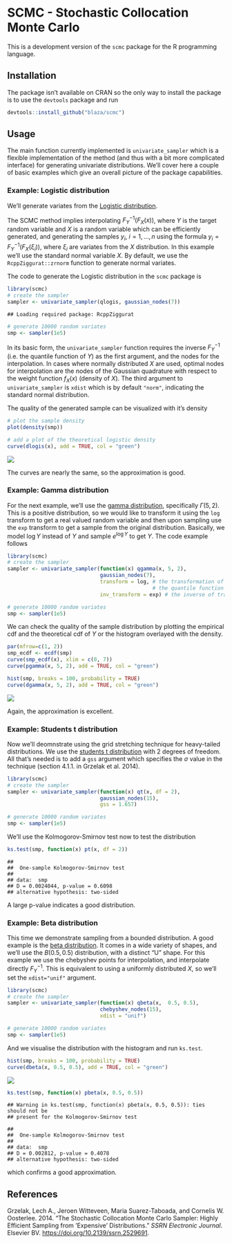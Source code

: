 SCMC - Stochastic Collocation Monte Carlo
================

This is a development version of the `scmc` package for the R
programming language.

## Installation

The package isn’t available on CRAN so the only way to install the
package is to use the `devtools` package and run

``` r
devtools::install_github("blaza/scmc")
```

## Usage

The main function currently implemented is `univariate_sampler` which is
a flexible implementation of the method (and thus with a bit more
complicated interface) for generating univariate distributions. We’ll
cover here a couple of basic examples which give an overall picture of
the package capabilities.

### Example: Logistic distribution

We’ll generate variates from the [Logistic
distribution](https://en.wikipedia.org/wiki/Logistic_distribution).

The SCMC method implies interpolating $F_Y^{-1}(F_X(x))$, where $Y$
is the target random variable and $X$ is a random variable which can
be efficiently generated, and generating the samples
$y_i,\ i=1,\dots,n$ using the formula $y_i = F_Y^{-1}(F_X(\xi_i))$,
where $\xi_i$ are variates from the $X$ distribution. In this
example we’ll use the standard normal variable $X$. By default, we use
the `RcppZiggurat::zrnorm` function to generate normal variates.

The code to generate the Logistic distribution in the `scmc` package is

``` r
library(scmc)
# create the sampler
sampler <- univariate_sampler(qlogis, gaussian_nodes(7))
```

    ## Loading required package: RcppZiggurat

``` r
# generate 10000 random variates
smp <- sampler(1e5)
```

In its basic form, the `univariate_sampler` function requires the
inverse $F_Y^{-1}$ (i.e. the quantile function of $Y$) as the first
argument, and the nodes for the interpolation. In cases where normally
distributed $X$ are used, optimal nodes for interpolation are the
nodes of the Gaussian quadrature with respect to the weight function
$f_X(x)$ (density of $X$). The third argument to
`univariate_sampler` is `xdist` which is by default `"norm"`, indicating
the standard normal distribution.

The quality of the generated sample can be visualized with it’s density

``` r
# plot the sample density
plot(density(smp))

# add a plot of the theoretical logistic density
curve(dlogis(x), add = TRUE, col = "green")
```

![](README.tex_files/figure-gfm/unnamed-chunk-3-1.png)<!-- -->

The curves are nearly the same, so the approximation is good.

### Example: Gamma distribution

For the next example, we’ll use the [gamma
distribution](https://en.wikipedia.org/wiki/Gamma_distribution),
specifically $\Gamma(5,2)$. This is a positive distribution, so we
would like to transform it using the `log` transform to get a real
valued random variable and then upon sampling use the `exp` transform to
get a sample from the original distribution. Basically, we model
$\log Y$ instead of $Y$ and sample $e^{\log Y}$ to get $Y$. The
code example follows

``` r
library(scmc)
# create the sampler
sampler <- univariate_sampler(function(x) qgamma(x, 5, 2),
                              gaussian_nodes(7),
                              transform = log, # the transformation of
                                               # the quantile function
                              inv_transform = exp) # the inverse of transform

# generate 10000 random variates
smp <- sampler(1e5)
```

We can check the quality of the sample distribution by plotting the
empirical cdf and the theoretical cdf of $Y$ or the histogram
overlayed with the density.

``` r
par(mfrow=c(1, 2))
smp_ecdf <- ecdf(smp)
curve(smp_ecdf(x), xlim = c(0, 7))
curve(pgamma(x, 5, 2), add = TRUE, col = "green")

hist(smp, breaks = 100, probability = TRUE)
curve(dgamma(x, 5, 2), add = TRUE, col = "green")
```

![](README.tex_files/figure-gfm/unnamed-chunk-5-1.png)<!-- -->

Again, the approximation is excellent.

### Example: Students t distribution

Now we’ll deomnstrate using the grid stretching technique for
heavy-tailed distributions. We use the [students t
distribution](https://en.wikipedia.org/wiki/Student%27s_t-distribution)
with 2 degrees of freedom. All that’s needed is to add a `gss` argument
which specifies the $\sigma$ value in the technique (section 4.1.1. in
Grzelak et al. 2014).

``` r
library(scmc)
# create the sampler
sampler <- univariate_sampler(function(x) qt(x, df = 2),
                              gaussian_nodes(15),
                              gss = 1.657)

# generate 10000 random variates
smp <- sampler(1e5)
```

We’ll use the Kolmogorov-Smirnov test now to test the distribution

``` r
ks.test(smp, function(x) pt(x, df = 2))
```

    ## 
    ##  One-sample Kolmogorov-Smirnov test
    ## 
    ## data:  smp
    ## D = 0.0024044, p-value = 0.6098
    ## alternative hypothesis: two-sided

A large p-value indicates a good distribution.

### Example: Beta distribution

This time we demonstrate sampling from a bounded distribution. A good
example is the [beta
distribution](https://en.wikipedia.org/wiki/Beta_distribution). It comes
in a wide variety of shapes, and we’ll use the $B(0.5,0.5)$
distribution, with a distinct “U” shape. For this example we use the
chebyshev points for interpolation, and interpolate directly
$F_Y^{-1}$. This is equivalent to using a uniformly distributed $X$,
so we’ll set the `xdist="unif"` argument.

``` r
library(scmc)
# create the sampler
sampler <- univariate_sampler(function(x) qbeta(x,  0.5, 0.5),
                              chebyshev_nodes(15),
                              xdist = "unif")

# generate 10000 random variates
smp <- sampler(1e5)
```

And we visualise the distribution with the histogram and run `ks.test`.

``` r
hist(smp, breaks = 100, probability = TRUE)
curve(dbeta(x, 0.5, 0.5), add = TRUE, col = "green")
```

![](README.tex_files/figure-gfm/unnamed-chunk-9-1.png)<!-- -->

``` r
ks.test(smp, function(x) pbeta(x, 0.5, 0.5))
```

    ## Warning in ks.test(smp, function(x) pbeta(x, 0.5, 0.5)): ties should not be
    ## present for the Kolmogorov-Smirnov test

    ## 
    ##  One-sample Kolmogorov-Smirnov test
    ## 
    ## data:  smp
    ## D = 0.002812, p-value = 0.4078
    ## alternative hypothesis: two-sided

which confirms a good approximation.

## References

<div id="refs" class="references">

<div id="ref-Grzelak2014">

Grzelak, Lech A., Jeroen Witteveen, Maria Suarez-Taboada, and Cornelis
W. Oosterlee. 2014. “The Stochastic Collocation Monte Carlo Sampler:
Highly Efficient Sampling from ’Expensive’ Distributions.” *SSRN
Electronic Journal*. Elsevier BV.
<https://doi.org/10.2139/ssrn.2529691>.

</div>

</div>
